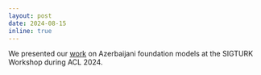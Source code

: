 ```yaml
---
layout: post
date: 2024-08-15 
inline: true
---
```


We presented our [work](https://aclanthology.org/2024.sigturk-1.2/) on Azerbaijani foundation models at the SIGTURK Workshop during ACL 2024.
